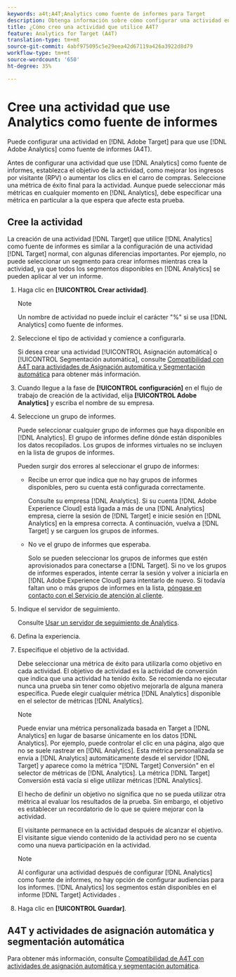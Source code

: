 ```yaml
---
keywords: a4t;A4T;Analytics como fuente de informes para Target
description: Obtenga información sobre cómo configurar una actividad en Adobe Target que use Adobe Analytics como fuente de informes (A4T).
title: ¿Cómo creo una actividad que utilice A4T?
feature: Analytics for Target (A4T)
translation-type: tm+mt
source-git-commit: 4abf975095c5e29eea42d67119a426a3922d8d79
workflow-type: tm+mt
source-wordcount: '650'
ht-degree: 35%

---
```



# Cree una actividad que use Analytics como fuente de informes

Puede configurar una actividad en [!DNL Adobe Target] para que use [!DNL Adobe Analytics] como fuente de informes (A4T).

Antes de configurar una actividad que use [!DNL Analytics] como fuente de informes, establezca el objetivo de la actividad, como mejorar los ingresos por visitante (RPV) o aumentar los clics en el carro de compras. Seleccione una métrica de éxito final para la actividad. Aunque puede seleccionar más métricas en cualquier momento en [!DNL Analytics], debe especificar una métrica en particular a la que espera que afecte esta prueba.

## Cree la actividad

La creación de una actividad [!DNL Target] que utilice [!DNL Analytics] como fuente de informes es similar a la configuración de una actividad [!DNL Target] normal, con algunas diferencias importantes. Por ejemplo, no puede seleccionar un segmento para crear informes mientras crea la actividad, ya que todos los segmentos disponibles en [!DNL Analytics] se pueden aplicar al ver un informe.

1. Haga clic en **[!UICONTROL Crear actividad]**.

   >[!NOTE]
   >
   >Un nombre de actividad no puede incluir el carácter &quot;%&quot; si se usa [!DNL Analytics] como fuente de informes.

1. Seleccione el tipo de actividad y comience a configurarla.

   Si desea crear una actividad [!UICONTROL Asignación automática] o [!UICONTROL Segmentación automática], consulte [Compatibilidad con A4T para actividades de Asignación automática y Segmentación automática](/help/c-integrating-target-with-mac/a4t/a4t-at-aa.md) para obtener más información.

1. Cuando llegue a la fase de **[!UICONTROL configuración]** en el flujo de trabajo de creación de la actividad, elija **[!UICONTROL Adobe Analytics]** y escriba el nombre de su empresa.
1. Seleccione un grupo de informes.

   Puede seleccionar cualquier grupo de informes que haya disponible en [!DNL Analytics]. El grupo de informes define dónde están disponibles los datos recopilados. Los grupos de informes virtuales no se incluyen en la lista de grupos de informes.

   Pueden surgir dos errores al seleccionar el grupo de informes:

   * Recibe un error que indica que no hay grupos de informes disponibles, pero su cuenta está configurada correctamente.

      Consulte su empresa [!DNL Analytics]. Si su cuenta [!DNL Adobe Experience Cloud] está ligada a más de una [!DNL Analytics] empresa, cierre la sesión de [!DNL Target] e inicie sesión en [!DNL Analytics] en la empresa correcta. A continuación, vuelva a [!DNL Target] y se carguen los grupos de informes.

   * No ve el grupo de informes que esperaba.

      Solo se pueden seleccionar los grupos de informes que estén aprovisionados para conectarse a [!DNL Target]. Si no ve los grupos de informes esperados, intente cerrar la sesión y volver a iniciarla en [!DNL Adobe Experience Cloud] para intentarlo de nuevo.
   Si todavía faltan uno o más grupos de informes en la lista, [póngase en contacto con el Servicio de atención al cliente](/help/cmp-resources-and-contact-information.md#reference_ACA3391A00EF467B87930A450050077C).

1. Indique el servidor de seguimiento.

   Consulte [Usar un servidor de seguimiento de Analytics](/help/c-integrating-target-with-mac/a4t/analytics-tracking-server.md#task_72077BA7E93C4A65A715A18F32228823).

1. Defina la experiencia.
1. Especifique el objetivo de la actividad.

   Debe seleccionar una métrica de éxito para utilizarla como objetivo en cada actividad. El objetivo de actividad es la actividad de conversión que indica que una actividad ha tenido éxito. Se recomienda no ejecutar nunca una prueba sin tener como objetivo mejorarla de alguna manera específica. Puede elegir cualquier métrica [!DNL Analytics] disponible en el selector de métricas [!DNL Analytics].

   >[!NOTE]
   >
   >Puede enviar una métrica personalizada basada en Target a [!DNL Analytics] en lugar de basarse únicamente en los datos [!DNL Analytics]. Por ejemplo, puede controlar el clic en una página, algo que no se suele rastrear en [!DNL Analytics]. Esta métrica personalizada se envía a [!DNL Analytics] automáticamente desde el servidor [!DNL Target] y aparece como la métrica &quot;[!DNL Target] Conversión&quot; en el selector de métricas de [!DNL Analytics]. La métrica [!DNL Target] Conversión está vacía si elige utilizar métricas [!DNL Analytics].

   El hecho de definir un objetivo no significa que no se pueda utilizar otra métrica al evaluar los resultados de la prueba. Sin embargo, el objetivo es establecer un recordatorio de lo que se quiere mejorar con la actividad.

   El visitante permanece en la actividad después de alcanzar el objetivo. El visitante sigue viendo contenido de la actividad pero no se cuenta como una nueva participación en la actividad.

   >[!NOTE]
   >
   >Al configurar una actividad después de configurar [!DNL Analytics] como fuente de informes, no hay opción de configurar audiencias para los informes. [!DNL Analytics] los segmentos están disponibles en el informe  [!DNL Target] Actividades .

1. Haga clic en **[!UICONTROL Guardar]**.

## A4T y actividades de asignación automática y segmentación automática

Para obtener más información, consulte [Compatibilidad de A4T con actividades de asignación automática y segmentación automática](/help/c-integrating-target-with-mac/a4t/a4t-at-aa.md).